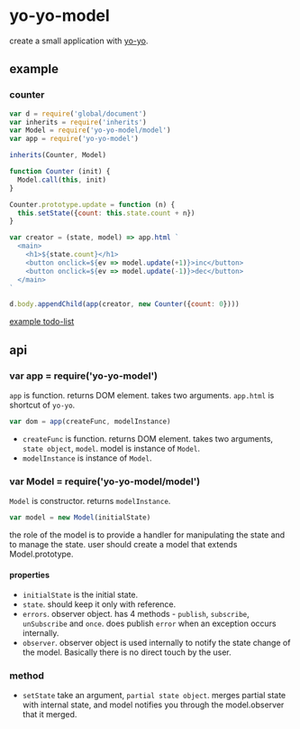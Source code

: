 # yo-yo-model

create a small application with [yo-yo](https://www.npmjs.com/package/yo-yo).

## example
### counter

```js
var d = require('global/document')
var inherits = require('inherits')
var Model = require('yo-yo-model/model')
var app = require('yo-yo-model')

inherits(Counter, Model)

function Counter (init) {
  Model.call(this, init)
}

Counter.prototype.update = function (n) {
  this.setState({count: this.state.count + n})
}

var creator = (state, model) => app.html `
  <main>
    <h1>${state.count}</h1>
    <button onclick=${ev => model.update(+1)}>inc</button>
    <button onclick=${ev => model.update(-1)}>dec</button>
  </main>
`

d.body.appendChild(app(creator, new Counter({count: 0})))
```

[example todo-list](https://github.com/ishiduca/yo-yo-model/tree/master/examples/todo)

## api

### var app = require('yo-yo-model')

`app` is function. returns DOM element. takes two arguments.
`app.html` is shortcut of `yo-yo`.

```js
var dom = app(createFunc, modelInstance)
```

- `createFunc` is function. returns DOM element. takes two arguments, `state object`, `model`. model is instance of `Model`.
- `modelInstance` is instance of `Model`.

### var Model = require('yo-yo-model/model')

`Model` is constructor. returns `modelInstance`.

```js
var model = new Model(initialState)
```

the role of the model is to provide a handler for manipulating the state and to manage the state.
user should create a model that extends Model.prototype.

#### properties

- `initialState` is the initial state.
- `state`. should keep it only with reference.
- `errors`. observer object. has 4 methods - `publish`, `subscribe`, `unSubscribe` and `once`. does publish `error` when an exception occurs internally.
- `observer`. observer object is used internally to notify the state change of the model. Basically there is no direct touch by the user.

### method

- `setState` take an argument, `partial state object`. merges partial state with internal state, and model notifies you through the model.observer that it merged.


